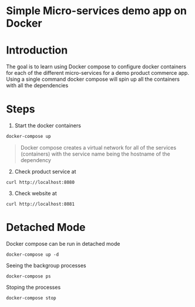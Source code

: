 # Simple Micro-services demo app on Docker


Introduction
=============
The goal is to learn using Docker compose to configure docker containers for
each of the different micro-services for a demo product commerce app. Using a
single command docker compose will spin up all the containers with all the dependencies

Steps
=========

1. Start the docker containers

```bash
docker-compose up
```

> Docker compose creates a virtual network for all of the services (containers)
with the service name being the hostname of the dependency

2. Check product service at 

```
curl http://localhost:8080
```

3. Check website  at 

```
curl http://localhost:8081
```

Detached Mode
================

Docker compose can be run in detached mode

```
docker-compose up -d
```

Seeing the backgroup processes
```
docker-compose ps
```
Stoping the processes

```
docker-compose stop
```
 